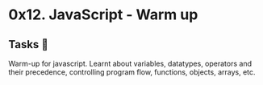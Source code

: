# 0x12. JavaScript - Warm up

## Tasks :page_with_curl:
Warm-up for javascript. Learnt about variables, datatypes, operators and their precedence, controlling program flow, functions, objects, arrays, etc.


